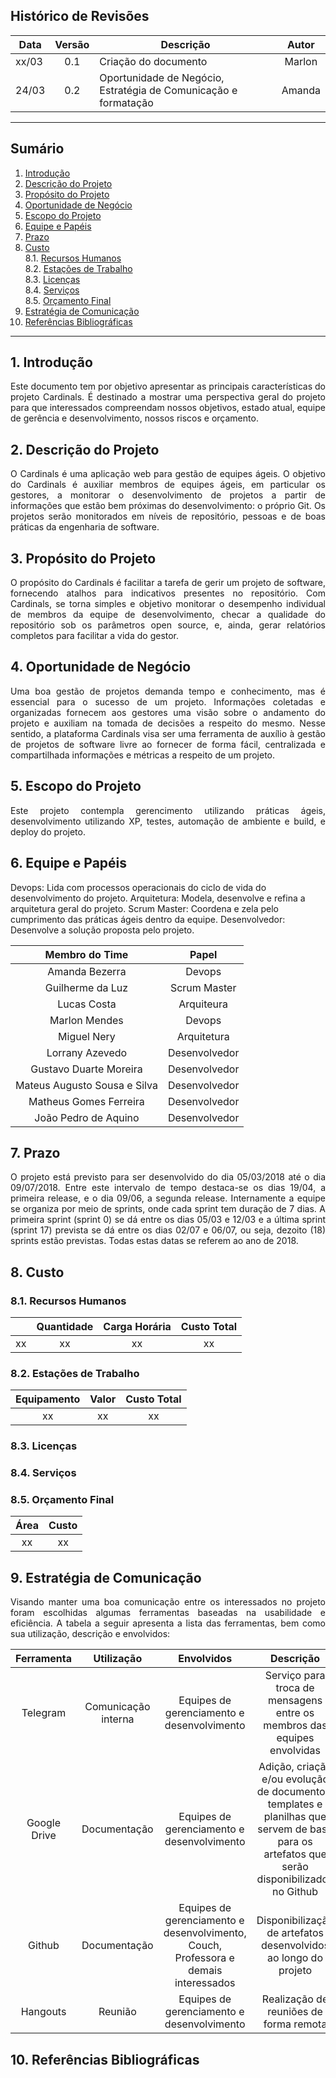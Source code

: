 ## Histórico de Revisões

| Data | Versão | Descrição | Autor |
| ---- | :----: | --------- | :---: |
| xx/03 | 0.1 | Criação do documento | Marlon |
| 24/03 | 0.2 | Oportunidade de Negócio, Estratégia de Comunicação e formatação | Amanda |

------------------------------------
## Sumário
1. [Introdução](#1-introdu%C3%A7%C3%A3o)
2. [Descrição do Projeto](#2-descri%C3%A7%C3%A3o-do-projeto)
3. [Propósito do Projeto](#3-propósito-do-projeto)
4. [Oportunidade de Negócio](#4-oportunidade-de-neg%C3%B3cio)
5. [Escopo do Projeto](#5-escopo-do-projeto)
6. [Equipe e Papéis](#6-equipe-e-pap%C3%A9is)
7. [Prazo](#7-prazo)
8. [Custo](#8-custo)                                        
  8.1. [Recursos Humanos](#recursos-humanos)                   
  8.2. [Estações de Trabalho](#estacoes-de-trabalho)                       
  8.3. [Licenças](#licencas)                               
  8.4. [Serviços](#servicos)                         
  8.5. [Orçamento Final](#orcamento-final)
9. [Estratégia de Comunicação](#9-estrat%C3%A9gia-de-comunica%C3%A7%C3%A3o)
10. [Referências Bibliográficas](#10-refer%C3%AAncias-bibliogr%C3%A1ficas)

------------------------------------

## 1. Introdução
<p align="justify">Este documento tem por objetivo apresentar as principais características do projeto Cardinals. É destinado a mostrar uma perspectiva geral do projeto para que interessados compreendam nossos objetivos, estado atual, equipe de gerência e desenvolvimento, nossos riscos e orçamento. </p>

## 2. Descrição do Projeto
<p align="justify">O Cardinals é uma aplicação web para gestão de equipes ágeis. O objetivo do Cardinals é auxiliar membros de equipes ágeis, em particular os gestores, a monitorar o desenvolvimento de projetos a partir de informações que estão bem próximas do desenvolvimento: o próprio Git. Os projetos serão monitorados em níveis de repositório, pessoas e de boas práticas da engenharia de software.</p>

## 3. Propósito do Projeto
<p align="justify">O propósito do Cardinals é facilitar a tarefa de gerir um projeto de software, fornecendo atalhos para indicativos presentes no repositório. Com Cardinals, se torna simples e objetivo monitorar o desempenho individual de membros da equipe de desenvolvimento, checar a qualidade do repositório sob os parâmetros open source, e, ainda, gerar relatórios completos para facilitar a vida do gestor.</p>

## 4. Oportunidade de Negócio
<p align="justify">Uma boa gestão de projetos demanda tempo e conhecimento, mas é essencial para o sucesso de um projeto. Informações coletadas e organizadas fornecem aos gestores uma visão sobre o andamento do projeto e auxiliam na tomada de decisões a respeito do mesmo. Nesse sentido, a plataforma Cardinals visa ser uma ferramenta de auxílio à gestão de projetos de software livre ao fornecer de forma fácil, centralizada e compartilhada informações e métricas a respeito de um projeto.</p>

## 5. Escopo do Projeto
<p align="justify">Este projeto contempla gerencimento utilizando práticas ágeis, desenvolvimento utilizando XP, testes, automação de ambiente e build, e deploy do projeto.</p>

## 6. Equipe e Papéis

Devops: Lida com processos operacionais do ciclo de vida do desenvolvimento do projeto.
Arquitetura: Modela, desenvolve e refina a arquitetura geral do projeto.
Scrum Master: Coordena e zela pelo cumprimento das práticas ágeis dentro da equipe.
Desenvolvedor: Desenvolve a solução proposta pelo projeto.

| Membro do Time | Papel |
| :-------: | :---: |
| Amanda Bezerra | Devops|
| Guilherme da Luz| Scrum Master|
| Lucas Costa| Arquiteura |
| Marlon Mendes| Devops |
| Miguel Nery| Arquitetura|
| Lorrany Azevedo| Desenvolvedor|
| Gustavo Duarte Moreira| Desenvolvedor|
| Mateus Augusto Sousa e Silva| Desenvolvedor|
| Matheus Gomes Ferreira| Desenvolvedor|
| João Pedro de Aquino  | Desenvolvedor|

## 7. Prazo

<p align="justify">O projeto está previsto para ser desenvolvido do dia 05/03/2018 até o dia 09/07/2018. Entre este intervalo de tempo destaca-se os dias 19/04, a primeira release, e o dia 09/06, a segunda release. Internamente a equipe se organiza por meio de sprints, onde cada sprint tem duração de 7 dias. A primeira sprint (sprint 0) se dá entre os dias 05/03 e 12/03 e a última sprint (sprint 17) prevista se dá entre os dias 02/07 e 06/07, ou seja, dezoito (18) sprints estão previstas. Todas estas datas se referem ao ano de 2018.</p>

## 8. Custo

### 8.1. Recursos Humanos <a name="recursos-humanos"></a>

|      | **Quantidade** | **Carga Horária** | **Custo Total** |
| :--: | :------------: | :---------------: | :-------------: |
| xx | xx | xx | xx |

### 8.2. Estações de Trabalho <a name="estacoes-de-trabalho"></a>

| **Equipamento** | **Valor** | **Custo Total** |
| :-------------: | :-------: | :-------------: |
| xx | xx | xx |

### 8.3. Licenças <a name="licencas"></a>

### 8.4. Serviços <a name="servicos"></a>

### 8.5. Orçamento Final <a name="orcamento-final"></a>

| **Área** | **Custo** |
| :------: | :-------: |
| xx | xx |

## 9. Estratégia de Comunicação
<p align="justify">Visando manter uma boa comunicação entre os interessados no projeto foram escolhidas algumas ferramentas baseadas na usabilidade e eficiência. A tabela a seguir apresenta a lista das ferramentas, bem como sua utilização, descrição e envolvidos:</p>

| Ferramenta | Utilização	| Envolvidos	| Descrição
| :-------: | :---: | :---: | :---: | 
| Telegram | Comunicação interna | Equipes de gerenciamento e desenvolvimento | Serviço para troca de mensagens entre os membros das equipes envolvidas
| Google Drive | Documentação | Equipes de gerenciamento e desenvolvimento | Adição, criação e/ou evolução de documentos, templates e planilhas que servem de base para os artefatos que serão disponibilizados no Github |
| Github | Documentação | Equipes de gerenciamento e desenvolvimento, Couch, Professora e demais interessados | Disponibilização de artefatos desenvolvidos ao longo do projeto |
| Hangouts | Reunião | Equipes de gerenciamento e desenvolvimento | Realização de reuniões de forma remota |


## 10. Referências Bibliográficas
